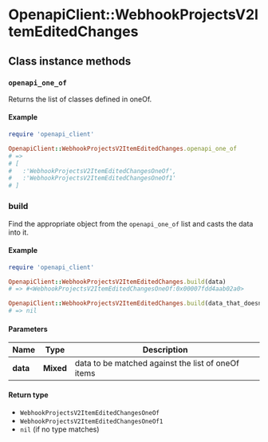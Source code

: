 # OpenapiClient::WebhookProjectsV2ItemEditedChanges

## Class instance methods

### `openapi_one_of`

Returns the list of classes defined in oneOf.

#### Example

```ruby
require 'openapi_client'

OpenapiClient::WebhookProjectsV2ItemEditedChanges.openapi_one_of
# =>
# [
#   :'WebhookProjectsV2ItemEditedChangesOneOf',
#   :'WebhookProjectsV2ItemEditedChangesOneOf1'
# ]
```

### build

Find the appropriate object from the `openapi_one_of` list and casts the data into it.

#### Example

```ruby
require 'openapi_client'

OpenapiClient::WebhookProjectsV2ItemEditedChanges.build(data)
# => #<WebhookProjectsV2ItemEditedChangesOneOf:0x00007fdd4aab02a0>

OpenapiClient::WebhookProjectsV2ItemEditedChanges.build(data_that_doesnt_match)
# => nil
```

#### Parameters

| Name | Type | Description |
| ---- | ---- | ----------- |
| **data** | **Mixed** | data to be matched against the list of oneOf items |

#### Return type

- `WebhookProjectsV2ItemEditedChangesOneOf`
- `WebhookProjectsV2ItemEditedChangesOneOf1`
- `nil` (if no type matches)

